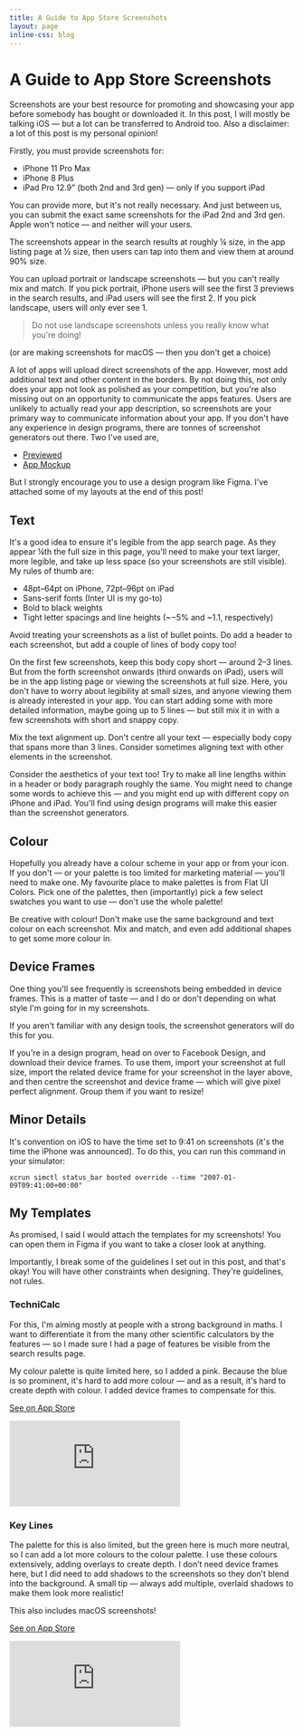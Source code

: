 ```yaml
---
title: A Guide to App Store Screenshots
layout: page
inline-css: blog
---
```


<style>
  iframe {
    width: calc(var(--inner-width) * 1);
    height: calc(var(--inner-width) * 0.66);
    border: 1px solid rgba(0, 0, 0, 0.1);
    --inner-width: calc(100vw - 2 * var(--gutters));
  }
</style>

# A Guide to App Store Screenshots

Screenshots are your best resource for promoting and showcasing your app before somebody has bought or downloaded it. In this post, I will mostly be talking iOS &mdash; but a lot can be transferred to Android too. Also a disclaimer: a lot of this post is my personal opinion!

Firstly, you must provide screenshots for:

- iPhone 11 Pro Max
- iPhone 8 Plus
- iPad Pro 12.9&quot; (both 2nd and 3rd gen) &mdash; only if you support iPad

You can provide more, but it's not really necessary. And just between us, you can submit the exact same screenshots for the iPad 2nd and 3rd gen. Apple won't notice &mdash; and neither will your users.

The screenshots appear in the search results at roughly &frac14; size, in the app listing page at &frac12; size, then users can tap into them and view them at around 90% size.

You can upload portrait or landscape screenshots &mdash; but you can't really mix and match. If you pick portrait, iPhone users will see the first 3 previews in the search results, and iPad users will see the first 2. If you pick landscape, users will only ever see 1.

> Do not use landscape screenshots unless you really know what you're doing!

(or are making screenshots for macOS &mdash; then you don't get a choice)

A lot of apps will upload direct screenshots of the app. However, most add additional text and other content in the borders. By not doing this, not only does your app not look as polished as your competition, but you're also missing out on an opportunity to communicate the apps features. Users are unlikely to actually read your app description, so screenshots are your primary way to communicate information about your app.
If you don't have any experience in design programs, there are tonnes of screenshot generators out there. Two I've used are,

- [Previewed](https://previewed.app/screenshots/appstore/)
- [App Mockup](https://app-mockup.com)

But I strongly encourage you to use a design program like Figma. I've attached some of my layouts at the end of this post!

## Text

It's a good idea to ensure it's legible from the app search page. As they appear ¼th the full size in this page, you'll need to make your text larger, more legible, and take up less space (so your screenshots are still visible). My rules of thumb are:

- 48pt&ndash;64pt on iPhone, 72pt&ndash;96pt on iPad
- Sans-serif fonts (Inter UI is my go-to)
- Bold to black weights
- Tight letter spacings and line heights (~&minus;5% and ~1.1, respectively)

Avoid treating your screenshots as a list of bullet points. Do add a header to each screenshot, but add a couple of lines of body copy too!

On the first few screenshots, keep this body copy short &mdash; around 2&ndash;3 lines. But from the forth screenshot onwards (third onwards on iPad), users will be in the app listing page or viewing the screenshots at full size. Here, you don't have to worry about legibility at small sizes, and anyone viewing them is already interested in your app. You can start adding some with more detailed information, maybe going up to 5 lines &mdash; but still mix it in with a few screenshots with short and snappy copy.

Mix the text alignment up. Don't centre all your text &mdash; especially body copy that spans more than 3 lines. Consider sometimes aligning text with other elements in the screenshot.

Consider the aesthetics of your text too! Try to make all line lengths within in a header or body paragraph roughly the same. You might need to change some words to achieve this &mdash; and you might end up with different copy on iPhone and iPad. You'll find using design programs will make this easier than the screenshot generators.

## Colour

Hopefully you already have a colour scheme in your app or from your icon. If you don't &mdash; or your palette is too limited for marketing material &mdash; you'll need to make one. My favourite place to make palettes is from Flat UI Colors. Pick one of the palettes, then (importantly) pick a few select swatches you want to use &mdash; don't use the whole palette!

Be creative with colour! Don't make use the same background and text colour on each screenshot. Mix and match, and even add additional shapes to get some more colour in.

## Device Frames

One thing you'll see frequently is screenshots being embedded in device frames. This is a matter of taste &mdash; and I do or don't depending on what style I'm going for in my screenshots.

If you aren't familiar with any design tools, the screenshot generators will do this for you.

If you're in a design program, head on over to Facebook Design, and download their device frames. To use them, import your screenshot at full size, import the related device frame for your screenshot in the layer above, and then centre the screenshot and device frame &mdash; which will give pixel perfect alignment. Group them if you want to resize!

## Minor Details

It's convention on iOS to have the time set to 9:41 on screenshots (it's the time the iPhone was announced). To do this, you can run this command in your simulator:

```
xcrun simctl status_bar booted override --time "2007-01-09T09:41:00+00:00"
```

## My Templates

As promised, I said I would attach the templates for my screenshots! You can open them in Figma if you want to take a closer look at anything.

Importantly, I break some of the guidelines I set out in this post, and that's okay! You will have other constraints when designing. They're guidelines, not rules.

### TechniCalc

For this, I'm aiming mostly at people with a strong background in maths. I want to differentiate it from the many other scientific calculators by the features &mdash; so I made sure I had a page of features be visible from the search results page.

My colour palette is quite limited here, so I added a pink. Because the blue is so prominent, it's hard to add more colour &mdash; and as a result, it's hard to create depth with colour. I added device frames to compensate for this.

[See on App Store](https://apps.apple.com/gb/app/technicalc-calculator/id1504965415)

<iframe width="800" height="450" src="https://www.figma.com/embed?embed_host=share&url=https%3A%2F%2Fwww.figma.com%2Ffile%2FLmqbaoqaAqkhL0cp0iDDuh%2FApp-Listing%3Fnode-id%3D29%253A121&chrome=DOCUMENTATION" allowFullScreen></iframe>

### Key Lines

The palette for this is also limited, but the green here is much more neutral, so I can add a lot more colours to the colour palette. I use these colours extensively, adding overlays to create depth. I don’t need device frames here, but I did need to add shadows to the screenshots so they don’t blend into the background. A small tip — always add multiple, overlaid shadows to make them look more realistic!

This also includes macOS screenshots!

[See on App Store](https://apps.apple.com/gb/app/key-lines-keyboard-midi-player/id1506390976)

<iframe width="800" height="450" src="https://www.figma.com/embed?embed_host=share&url=https%3A%2F%2Fwww.figma.com%2Ffile%2FfcqMYeJLFY8KIBrXWw97nw%2FApp-Listing%3Fnode-id%3D0%253A1&chrome=DOCUMENTATION" allowFullScreen></iframe>
